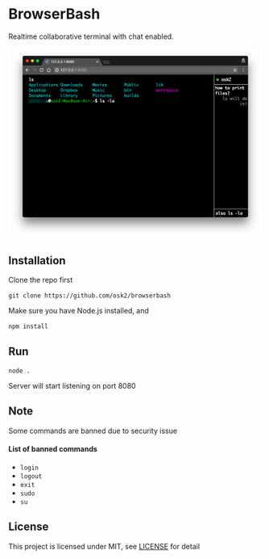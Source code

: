 # BrowserBash

Realtime collaborative terminal with chat enabled.

![Preview](img/preview.png)

## Installation

Clone the repo first
```
git clone https://github.com/osk2/browserbash
```

Make sure you have Node.js installed, and

```
npm install
```

## Run

```
node .
```

Server will start listening on port 8080

## Note

Some commands are banned due to security issue

#### List of banned commands

- `login`
- `logout`
- `exit`
- `sudo`
- `su`


## License

This project is licensed under MIT, see [LICENSE](LICENSE) for detail
